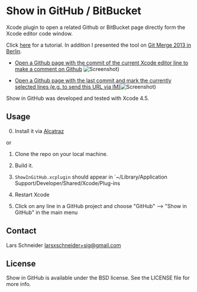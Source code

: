 # Show in GitHub / BitBucket
Xcode plugin to open a related Github or BitBucket page directly form the Xcode editor code window.

Click [here](https://www.youtube.com/watch?v=dWRjkYk8A6s) for a tutorial. In addition I presented the tool on [Git Merge 2013 in Berlin](https://www.youtube.com/watch?v=nmSFRKfFMak).


* [Open a Github page with the commit of the current Xcode editor line to make a comment on Github](https://github.com/larsxschneider/ShowInGitHub/commit/2149a9b4944770c2f1430761cc13abee6fa8bbe5#L0R190) ![Screenshot](https://raw.github.com/larsxschneider/ShowInGitHub/master/open_commit_example.png))


* [Open a Github page with the last commit and mark the currently selected lines (e.g. to send this URL via IM)](https://github.com/larsxschneider/ShowInGitHub/blob/48a2316b918eb540e1ed8d852fed523f927d40af/Source/Classes/SIGPlugin.m#L199-210)![Screenshot](https://raw.github.com/larsxschneider/ShowInGitHub/master/open_file_example.png))

Show in GitHub was developed and tested with Xcode 4.5.

## Usage

0. Install it via [Alcatraz](http://mneorr.github.io/Alcatraz/)

or

1. Clone the repo on your local machine.

2. Build it.

3. `ShowInGitHub.xcplugin` should appear in `~/Library/Application Support/Developer/Shared/Xcode/Plug-ins

3. Restart Xcode

4. Click on any line in a GitHub project and choose "GitHub" --> "Show in GitHub" in the main menu


## Contact

Lars Schneider <larsxschneider+sig@gmail.com>


## License

Show in GitHub is available under the BSD license. See the LICENSE file for more info.
